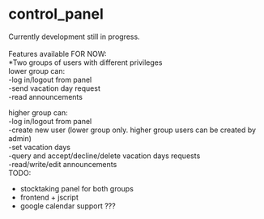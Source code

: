 # control_panel
Currently development still in progress.<br>
<br>
Features available FOR NOW: <br>
*Two groups of users with different privileges<br>
lower group can:<br>
-log in/logout from panel<br>
-send vacation day request<br>
-read announcements<br>

higher group can:<br>
-log in/logout from panel<br>
-create new user (lower group only. higher group users can be created by admin)<br>
-set vacation days<br>
-query and accept/decline/delete vacation days requests<br>
-read/write/edit announcements
<br>
TODO:<br>
- stocktaking panel for both groups <br>
- frontend + jscript<br>
- google calendar support ???

